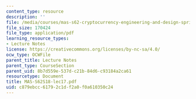 ```yaml
---
content_type: resource
description: ''
file: /media/courses/mas-s62-cryptocurrency-engineering-and-design-spring-2018/c879ebcc61792c1df2a0f0a610350c24_MAS-S62S18-lec17.pdf
file_size: 170424
file_type: application/pdf
learning_resource_types:
- Lecture Notes
license: https://creativecommons.org/licenses/by-nc-sa/4.0/
ocw_type: OCWFile
parent_title: Lecture Notes
parent_type: CourseSection
parent_uid: 8b7d559e-537d-c21b-84d6-c93184a2ca61
resourcetype: Document
title: MAS-S62S18-lec17.pdf
uid: c879ebcc-6179-2c1d-f2a0-f0a610350c24
---
```

